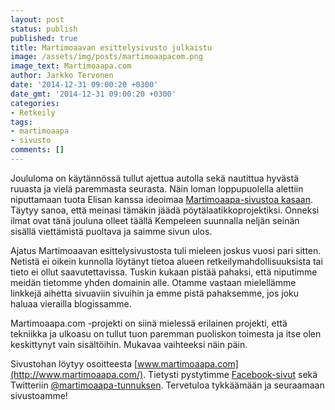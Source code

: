 ```yaml
---
layout: post
status: publish
published: true
title: Martimoaavan esittelysivusto julkaistu
image: /assets/img/posts/martimoaapacom.png
image_text: Martimoaapa.com
author: Jarkko Tervonen
date: '2014-12-31 09:00:20 +0300'
date_gmt: '2014-12-31 09:00:20 +0300'
categories:
- Retkeily
tags:
- martimoaapa
- sivusto
comments: []
---
```

Joululoma on käytännössä tullut ajettua autolla sekä nautittua hyvästä ruuasta ja vielä paremmasta seurasta. Näin loman loppupuolella alettiin niputtamaan tuota Elisan kanssa ideoimaa [Martimoaapa-sivustoa kasaan](http://www.martimoaapa.com/). Täytyy sanoa, että meinasi tämäkin jäädä pöytälaatikkoprojektiksi. Onneksi ilmat ovat tänä jouluna olleet täällä Kempeleen suunnalla neljän seinän sisällä viettämistä puoltava ja saimme sivun ulos.

Ajatus Martimoaavan esittelysivustosta tuli mieleen joskus vuosi pari sitten. Netistä ei oikein kunnolla löytänyt tietoa alueen retkeilymahdollisuuksista tai tieto ei ollut saavutettavissa. Tuskin kukaan pistää pahaksi, että niputimme meidän tietomme yhden domainin alle. Otamme vastaan mielellämme linkkejä aihetta sivuaviin sivuihin ja emme pistä pahaksemme, jos joku haluaa vierailla blogissamme.

Martimoaapa.com -projekti on siinä mielessä erilainen projekti, että tekniikka ja ulkoasu on tullut tuon paremman puoliskon toimesta ja itse olen keskittynyt vain sisältöihin. Mukavaa vaihteeksi näin päin.

Sivustohan löytyy osoitteesta [www.martimoaapa.com](http://www.martimoaapa.com/). Tietysti pystytimme [Facebook-sivut](https://www.facebook.com/martimoaapacom) sekä Twitteriin [@martimoaapa-tunnuksen](https://twitter.com/martimoaapa). Tervetuloa tykkäämään ja seuraamaan sivustoamme!
